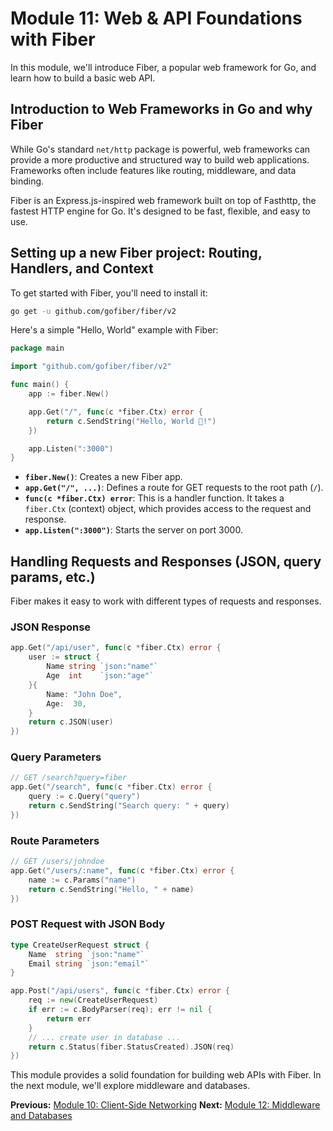 # Module 11: Web & API Foundations with Fiber

In this module, we'll introduce Fiber, a popular web framework for Go, and learn how to build a basic web API.

## Introduction to Web Frameworks in Go and why Fiber

While Go's standard `net/http` package is powerful, web frameworks can provide a more productive and structured way to build web applications. Frameworks often include features like routing, middleware, and data binding.

Fiber is an Express.js-inspired web framework built on top of Fasthttp, the fastest HTTP engine for Go. It's designed to be fast, flexible, and easy to use.

## Setting up a new Fiber project: Routing, Handlers, and Context

To get started with Fiber, you'll need to install it:

```bash
go get -u github.com/gofiber/fiber/v2
```

Here's a simple "Hello, World" example with Fiber:

```go
package main

import "github.com/gofiber/fiber/v2"

func main() {
    app := fiber.New()

    app.Get("/", func(c *fiber.Ctx) error {
        return c.SendString("Hello, World 👋!")
    })

    app.Listen(":3000")
}
```

*   **`fiber.New()`**: Creates a new Fiber app.
*   **`app.Get("/", ...)`**: Defines a route for GET requests to the root path (`/`).
*   **`func(c *fiber.Ctx) error`**: This is a handler function. It takes a `fiber.Ctx` (context) object, which provides access to the request and response.
*   **`app.Listen(":3000")`**: Starts the server on port 3000.

## Handling Requests and Responses (JSON, query params, etc.)

Fiber makes it easy to work with different types of requests and responses.

### JSON Response

```go
app.Get("/api/user", func(c *fiber.Ctx) error {
    user := struct {
        Name string `json:"name"`
        Age  int    `json:"age"`
    }{
        Name: "John Doe",
        Age:  30,
    }
    return c.JSON(user)
})
```

### Query Parameters

```go
// GET /search?query=fiber
app.Get("/search", func(c *fiber.Ctx) error {
    query := c.Query("query")
    return c.SendString("Search query: " + query)
})
```

### Route Parameters

```go
// GET /users/johndoe
app.Get("/users/:name", func(c *fiber.Ctx) error {
    name := c.Params("name")
    return c.SendString("Hello, " + name)
})
```

### POST Request with JSON Body

```go
type CreateUserRequest struct {
    Name  string `json:"name"`
    Email string `json:"email"`
}

app.Post("/api/users", func(c *fiber.Ctx) error {
    req := new(CreateUserRequest)
    if err := c.BodyParser(req); err != nil {
        return err
    }
    // ... create user in database ...
    return c.Status(fiber.StatusCreated).JSON(req)
})
```

This module provides a solid foundation for building web APIs with Fiber. In the next module, we'll explore middleware and databases.

**Previous:** [Module 10: Client-Side Networking](../10/README.md)
**Next:** [Module 12: Middleware and Databases](../12/README.md)
